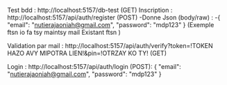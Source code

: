 Test bdd : http://localhost:5157/db-test (GET)
Inscription : http://localhost:5157/api/auth/register (POST)
                -Donne Json (body/raw) :
                                -{
                              "email": "nutierajaoniah@gmail.com",
                                "password": "mdp123"
                              } (Exemple ftsn io fa tsy maintsy mail Existant ftsn ) 

Validation par mail : http://localhost:5157/api/auth/verify?token=!TOKEN HAZO AVY MIPOTRA LIEN!&pin=!OTRZAY KO TY! (GET)

Login : http://localhost:5157/api/auth/login (POST):
{
    "email": "nutierajaoniah@gmail.com",
    "password": "mdp123"
}               
